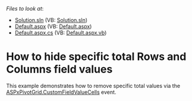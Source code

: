 <!-- default file list -->
*Files to look at*:

* [Solution.sln](./CS/Solution.sln) (VB: [Solution.sln](./VB/Solution.sln))
* [Default.aspx](./CS/WebSite/Default.aspx) (VB: [Default.aspx](./VB/WebSite/Default.aspx))
* [Default.aspx.cs](./CS/WebSite/Default.aspx.cs) (VB: [Default.aspx.vb](./VB/WebSite/Default.aspx.vb))
<!-- default file list end -->
# How to hide specific total Rows and Columns field values


<p>This example demonstrates how to remove specific total values via the <a href="http://documentation.devexpress.com/#AspNet/DevExpressWebASPxPivotGridASPxPivotGrid_CustomFieldValueCellstopic">ASPxPivotGrid.CustomFieldValueCells</a> event.</p>

<br/>


